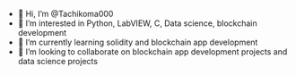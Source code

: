 - 👋 Hi, I’m @Tachikoma000
- 👀 I’m interested in Python, LabVIEW, C, Data science, blockchain development
- 🌱 I’m currently learning solidity and blockchain app development
- 💞️ I’m looking to collaborate on blockchain app development projects and data science projects

<!---
Tachikoma000/Tachikoma000 is a ✨ special ✨ repository because its `README.md` (this file) appears on your GitHub profile.
You can click the Preview link to take a look at your changes.
--->
